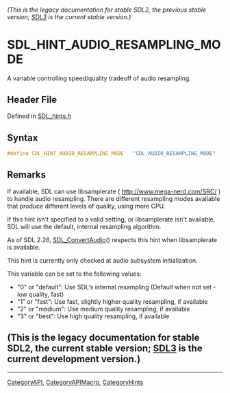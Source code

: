 ###### (This is the legacy documentation for stable SDL2, the previous stable version; [SDL3](https://wiki.libsdl.org/SDL3/) is the current stable version.)
# SDL_HINT_AUDIO_RESAMPLING_MODE

A variable controlling speed/quality tradeoff of audio resampling.

## Header File

Defined in [SDL_hints.h](https://github.com/libsdl-org/SDL/blob/SDL2/include/SDL_hints.h)

## Syntax

```c
#define SDL_HINT_AUDIO_RESAMPLING_MODE   "SDL_AUDIO_RESAMPLING_MODE"
```

## Remarks

If available, SDL can use libsamplerate ( http://www.mega-nerd.com/SRC/ )
to handle audio resampling. There are different resampling modes available
that produce different levels of quality, using more CPU.

If this hint isn't specified to a valid setting, or libsamplerate isn't
available, SDL will use the default, internal resampling algorithm.

As of SDL 2.26, [SDL_ConvertAudio](SDL_ConvertAudio)() respects this hint
when libsamplerate is available.

This hint is currently only checked at audio subsystem initialization.

This variable can be set to the following values:

- "0" or "default": Use SDL's internal resampling (Default when not set -
  low quality, fast)
- "1" or "fast": Use fast, slightly higher quality resampling, if available
- "2" or "medium": Use medium quality resampling, if available
- "3" or "best": Use high quality resampling, if available

## (This is the legacy documentation for stable SDL2, the current stable version; [SDL3](https://wiki.libsdl.org/SDL3/) is the current development version.)



----
[CategoryAPI](CategoryAPI), [CategoryAPIMacro](CategoryAPIMacro), [CategoryHints](CategoryHints)

